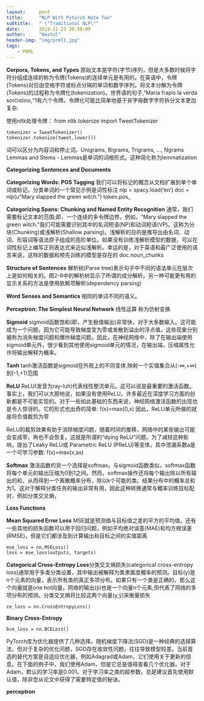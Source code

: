 ```yaml
---
layout:     post
title:      "NLP With Pytorch Note Two"
subtitle:   " \"Traditional NLP\""
date:       2019-11-23 20:50:00
author:     "Nastul"
header-img: "img/prml1.jpg"
tags:
    - PRML
---
```

**Corpora, Tokens, and Types**
原始文本是字符(字节)序列，但是大多数时候将字符分组成连续的称为令牌(Tokens)的连续单元是有用的。在英语中，令牌(Tokens)对应由空格字符或标点分隔的单词和数字序列。将文本分解为令牌(Tokens)的过程称为令牌化(tokenization)。世界语的句子,”Maria frapis la verda sorĉistino,“1有六个令牌。令牌化可能比简单地基于非字母数字字符拆分文本更加复杂.


使用nltk处理令牌：
	from nltk.tokenize import TweetTokenizer

	tokenizer = TweetTokenizer()
	tokenizer.tokenize(tweet.lower())

词可以区分为内容词和停止词，Unigrams, Bigrams, Trigrams, …, Ngrams
Lemmas and Stems - Lemmas是单词的词根形式。这种简化称为lemmatization

**Categorizing Sentences and Documents**

**Categorizing Words: POS Tagging**
我们可以将标记的概念从文档扩展到单个单词或标记。分类单词的一个常见示例是词性标注
	nlp = spacy.load(‘en’)
	doc = nlp(u"Mary slapped the green witch.")
	token.pos_


**Categorizing Spans: Chunking and Named Entity Recognition**
通常，我们需要标记文本的范围;即，一个连续的多令牌边界。例如，“Mary slapped the green witch.”我们可能需要识别其中的名词短语(NP)和动词短语(VP)。这称为分块(Chunking)或浅解析(Shallow parsing)。浅解析的目的是推导出由名词、动词、形容词等语法原子组成的高阶单位。如果没有训练浅解析模型的数据，可以在词性标记上编写正则表达式来近似浅解析。幸运的是，对于英语和最广泛使用的语言来说，这样的数据和预先训练的模型是存在的
	doc.noun_chunks


**Structure of Sentences**
解析树(Parse tree)表示句子中不同的语法单元在层次上是如何相关的。图2-6中的解析树显示了所谓的成分解析。另一种可能更有用的显示关系的方法是使用依赖项解析(dependency parsing)


**Word Senses and Semantics**
相同的单词不同的语义。

**Perceptron: The Simplest Neural Network**
线性运算 称为仿射变换


**Sigmoid** sigmoid函数饱和(即，产生极值输出)非常快，对于大多数输入。这可能成为一个问题，因为它可能导致梯度变为零或发散到溢出的浮点值。这些现象分别被称为消失梯度问题和爆炸梯度问题。因此，在神经网络中，除了在输出端使用sigmoid单元外，很少看到其他使用sigmoid单元的情况，在输出端，压缩属性允许将输出解释为概率。

**Tanh** tanh激活函数是sigmoid在外观上的不同变体,映射一个实值集合从(-∞,+∞)到(-1,+1)范围

**ReLU** ReLU(发音为ray-luh)代表线性整流单元。这可以说是最重要的激活函数。事实上，我们可以大胆地说，如果没有使用ReLU，许多最近在深度学习方面的创新都是不可能实现的。对于一些如此基础的东西来说，神经网络激活函数的出现也是令人惊讶的。它的形式也出奇的简单: f(x)=max(0,x) 因此，ReLU单元所做的就是将负值裁剪为零

ReLU的裁剪效果有助于消除梯度问题，随着时间的推移，网络中的某些输出可能会变成零，再也不会恢复。这就是所谓的“dying ReLU”问题。为了减轻这种影响，提出了Leaky ReLU或 Parametric ReLU (PReLU)等变体，其中泄漏系数a是一个可学习参数: f(x)=max(x,ax)

**Softmax** 激活函数的另一个选择是softmax。与sigmoid函数类似，softmax函数将每个单元的输出压缩为0到1之间。然而，softmax操作还将每个输出除以所有输出的和，从而得到一个离散概率分布，除以k个可能的类。结果分布中的概率总和为1。这对于解释分类任务的输出非常有用，因此这种转换通常与概率训练目标配对，例如分类交叉熵，

**Loss Functions**

**Mean Squared Error Loss**
MSE就是预测值与目标值之差的平方的平均值。还有一些其他的损失函数可以用于回归问题，例如平均绝对误差(MAE)和均方根误差(RMSE)，但是它们都涉及到计算输出和目标之间的实值距离

	mse_loss = nn.MSELoss()
	loss = mse_loss(outputs, targets)
	

**Categorical Cross-Entropy Loss**分类交叉熵损失(categorical cross-entropy loss)通常用于多类分类设置，其中输出被解释为类隶属度概率的预测。目标(y)是n个元素的向量，表示所有类的真正多项分布。如果只有一个类是正确的，那么这个向量就是one hot向量。网络的输出(ŷ)也是一个向量n个元素,但代表了网络的多项分布的预测。分类交叉熵将比较这两个向量(y,ŷ)来衡量损失

	ce_loss = nn.CrossEntropyLoss()
**Binary Cross-Entropy**

	bce_loss = nn.BCELoss()


PyTorch库为优化器提供了几种选择。随机梯度下降法(SGD)是一种经典的选择算法，但对于复杂的优化问题，SGD存在收敛性问题，往往导致模型较差。当前首选的替代方案是自适应优化器，例如Adagrad或Adam，它们使用关于更新的信息。在下面的例子中，我们使用Adam，但是它总是值得查看几个优化器。对于Adam，默认的学习率是0.001。对于学习率之类的超参数，总是建议首先使用默认值，除非您从论文中获得了需要特定值的秘诀。

**perceptron**
